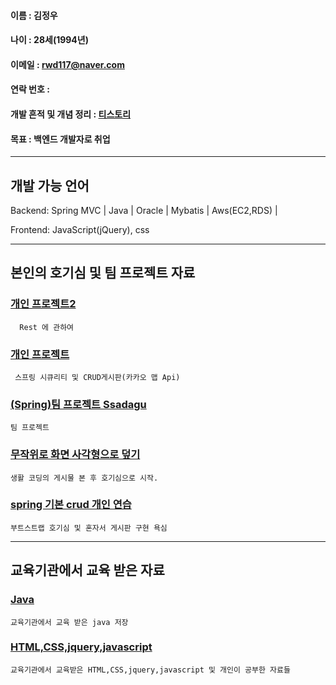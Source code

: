 #### 이름 : 김정우
#### 나이 : 28세(1994년)
#### 이메일 : rwd117@naver.com
#### 연락 번호 : 
#### 개발 흔적 및 개념 정리 : [티스토리](https://coie117.tistory.com/)
#### 목표 : 백엔드 개발자로 취업

----------------------
## 개발 가능 언어

Backend: Spring MVC | Java | Oracle | Mybatis | Aws(EC2,RDS) | 

Frontend: JavaScript(jQuery), css

----------------------

## 본인의 호기심 및 팀 프로젝트 자료

### [개인 프로젝트2](https://github.com/rwd117/Rest)
        
      Rest 에 관하여

### [개인 프로젝트](https://github.com/rwd117/Toy-Project)
        
     스프링 시큐리티 및 CRUD게시판(카카오 맵 Api)

### [(Spring)팀 프로젝트 Ssadagu](https://github.com/rwd117/teamproject/tree/master/)

    팀 프로젝트

### [무작위로 화면 사각형으로 덮기](https://github.com/rwd117/quar)
    
    생활 코딩의 게시물 본 후 호기심으로 시작.

### [spring 기본 crud 개인 연습](https://github.com/rwd117/testboard/)

    부트스트랩 호기심 및 혼자서 게시판 구현 욕심

    
----------------------

## 교육기관에서 교육 받은 자료

### [Java](https://github.com/rwd117/Hello20.08.10)
    
    교육기관에서 교육 받은 java 저장


### [HTML,CSS,jquery,javascript](https://github.com/rwd117/rwd117.github.io)
    
    교육기관에서 교육받은 HTML,CSS,jquery,javascript 및 개인이 공부한 자료들
